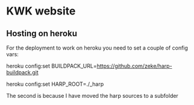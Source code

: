 # KWK website

## Hosting on heroku

For the deployment to work on heroku
you need to set a couple of config vars:


heroku config:set BUILDPACK_URL=https://github.com/zeke/harp-buildpack.git

heroku config:set HARP_ROOT=./_harp

The second is because I have moved the harp sources to a subfolder
